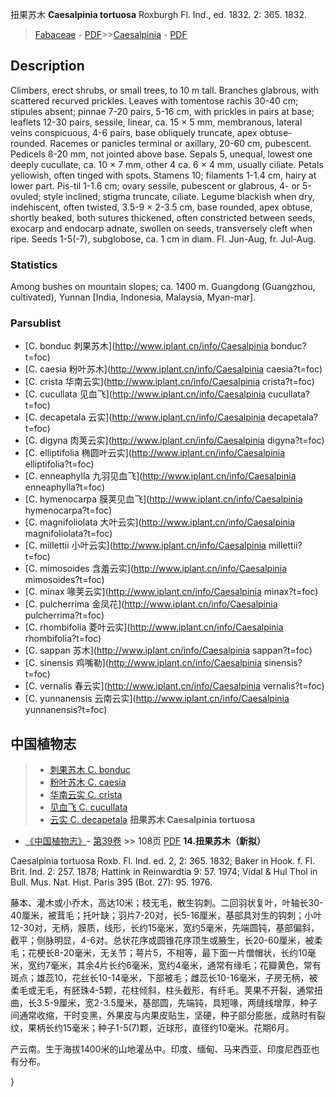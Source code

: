 扭果苏木 **Caesalpinia tortuosa** Roxburgh Fl. Ind., ed. 1832. 2: 365. 1832.

> [Fabaceae](http://www.iplant.cn/info/Fabaceae?t=foc) - [PDF](http://www.iplant.cn/foc/pdf/Fabaceae.pdf)>>[Caesalpinia](http://www.iplant.cn/info/Caesalpinia?t=foc) - [PDF](http://www.iplant.cn/foc/pdf/Caesalpinia.pdf)

## Description

Climbers, erect shrubs, or small trees, to 10 m tall. Branches glabrous, with scattered recurved prickles. Leaves with tomentose rachis 30-40 cm; stipules absent; pinnae 7-20 pairs, 5-16 cm, with prickles in pairs at base; leaflets 12-30 pairs, sessile, linear, ca. 15 × 5 mm, membranous, lateral veins conspicuous, 4-6 pairs, base obliquely truncate, apex obtuse-rounded. Racemes or panicles terminal or axillary, 20-60 cm, pubescent. Pedicels 8-20 mm, not jointed above base. Sepals 5, unequal, lowest one deeply cucullate, ca. 10 × 7 mm, other 4 ca. 6 × 4 mm, usually ciliate. Petals yellowish, often tinged with spots. Stamens 10; filaments 1-1.4 cm, hairy at lower part. Pis-til 1-1.6 cm; ovary sessile, pubescent or glabrous, 4- or 5-ovuled; style inclined; stigma truncate, ciliate. Legume blackish when dry, indehiscent, often twisted, 3.5-9 × 2-3.5 cm, base rounded, apex obtuse, shortly beaked, both sutures thickened, often constricted between seeds, exocarp and endocarp adnate, swollen on seeds, transversely cleft when ripe. Seeds 1-5(-7), subglobose, ca. 1 cm in diam. Fl. Jun-Aug, fr. Jul-Aug.

### Statistics
Among bushes on mountain slopes; ca. 1400 m. Guangdong (Guangzhou, cultivated), Yunnan [India, Indonesia, Malaysia, Myan-mar].

### Parsublist

* [C.  bonduc  刺果苏木](http://www.iplant.cn/info/Caesalpinia bonduc?t=foc)
* [C.  caesia  粉叶苏木](http://www.iplant.cn/info/Caesalpinia caesia?t=foc)
* [C.  crista  华南云实](http://www.iplant.cn/info/Caesalpinia crista?t=foc)
* [C.  cucullata  见血飞](http://www.iplant.cn/info/Caesalpinia cucullata?t=foc)
* [C.  decapetala  云实](http://www.iplant.cn/info/Caesalpinia decapetala?t=foc)
* [C.  digyna  肉荚云实](http://www.iplant.cn/info/Caesalpinia digyna?t=foc)
* [C.  elliptifolia  椭圆叶云实](http://www.iplant.cn/info/Caesalpinia elliptifolia?t=foc)
* [C.  enneaphylla  九羽见血飞](http://www.iplant.cn/info/Caesalpinia enneaphylla?t=foc)
* [C.  hymenocarpa  膜荚见血飞](http://www.iplant.cn/info/Caesalpinia hymenocarpa?t=foc)
* [C.  magnifoliolata  大叶云实](http://www.iplant.cn/info/Caesalpinia magnifoliolata?t=foc)
* [C.  millettii  小叶云实](http://www.iplant.cn/info/Caesalpinia millettii?t=foc)
* [C.  mimosoides  含羞云实](http://www.iplant.cn/info/Caesalpinia mimosoides?t=foc)
* [C.  minax  喙荚云实](http://www.iplant.cn/info/Caesalpinia minax?t=foc)
* [C.  pulcherrima  金凤花](http://www.iplant.cn/info/Caesalpinia pulcherrima?t=foc)
* [C.  rhombifolia  菱叶云实](http://www.iplant.cn/info/Caesalpinia rhombifolia?t=foc)
* [C.  sappan  苏木](http://www.iplant.cn/info/Caesalpinia sappan?t=foc)
* [C.  sinensis  鸡嘴勒](http://www.iplant.cn/info/Caesalpinia sinensis?t=foc)
* [C.  vernalis  春云实](http://www.iplant.cn/info/Caesalpinia vernalis?t=foc)
* [C.  yunnanensis  云南云实](http://www.iplant.cn/info/Caesalpinia yunnanensis?t=foc)
## 中国植物志

> * [刺果苏木  C.  bonduc](Caesalpinia-bonduc-刺果苏木.md)
> * [粉叶苏木  C.  caesia](Caesalpinia-caesia-粉叶苏木.md)
> * [华南云实  C.  crista](Caesalpinia-crista-华南云实.md)
> * [见血飞  C.  cucullata](Caesalpinia-cucullata-见血飞.md)
> * [云实  C.  decapetala](Caesalpinia-decapetala-云实.md)
**扭果苏木 Caesalpinia tortuosa**

* [《中国植物志》](http://www.iplant.cn/frps)- [第39卷](http://www.iplant.cn/frps/vol/39) >> 108页 [PDF](http://www.iplant.cn/frps/pdf/39/108.pdf)
**14.扭果苏木（新拟）**

Caesalpinia tortuosa Roxb. Fl. Ind. ed. 2, 2: 365. 1832; Baker in Hook. f. Fl. Brit. Ind. 2: 257. 1878; Hattink in Reinwardtia 9: 57. 1974; Vidal & Hul Thol in Bull. Mus. Nat. Hist. Paris 395 (Bot. 27): 95. 1976.

藤本、灌木或小乔木，高达10米；枝无毛，散生钩刺。二回羽状复叶，叶轴长30-40厘米，被茸毛；托叶缺；羽片7-20对，长5-16厘米，基部具对生的钩刺；小叶12-30对，无柄，膜质，线形，长约15毫米，宽约5毫米，先端圆钝，基部偏斜，截平；侧脉明显，4-6对。总状花序或圆锥花序顶生或腋生，长20-60厘米，被柔毛；花梗长8-20毫米，无关节；萼片5，不相等，最下面一片僧帽状，长约10毫米，宽约7毫米，其余4片长约6毫米，宽约4毫米，通常有缘毛；花瓣黄色，常有斑点；雄蕊10，花丝长10-14毫米，下部被毛；雌蕊长10-16毫米，子房无柄，被柔毛或无毛，有胚珠4-5颗，花柱倾斜，柱头截形，有纤毛。荚果不开裂，通常扭曲，长3.5-9厘米，宽2-3.5厘米，基部圆，先端钝，具短喙，两缝线增厚，种子间通常收缩，干时变黑，外果皮与内果皮贴生，坚硬，种子部分膨胀，成熟时有裂纹，果柄长约15毫米；种子1-5(7)颗，近球形，直径约10毫米。花期6月。

产云南。生于海拔1400米的山地灌丛中。印度、缅甸、马来西亚、印度尼西亚也有分布。

}